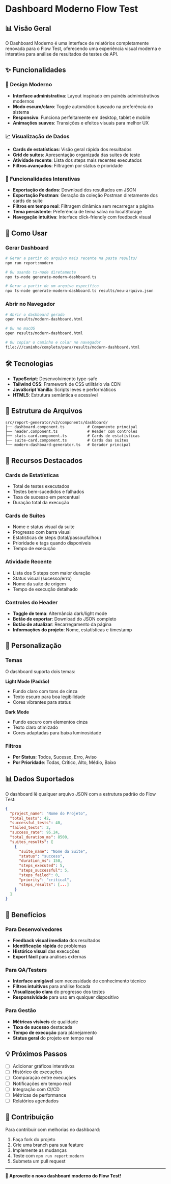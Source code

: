 # Dashboard Moderno Flow Test

## 📊 Visão Geral

O Dashboard Moderno é uma interface de relatórios completamente renovada para o Flow Test, oferecendo uma experiência visual moderna e interativa para análise de resultados de testes de API.

## ✨ Funcionalidades

### 🎨 Design Moderno
- **Interface administrativa**: Layout inspirado em painéis administrativos modernos
- **Modo escuro/claro**: Toggle automático baseado na preferência do sistema
- **Responsivo**: Funciona perfeitamente em desktop, tablet e mobile
- **Animações suaves**: Transições e efeitos visuais para melhor UX

### 📈 Visualização de Dados
- **Cards de estatísticas**: Visão geral rápida dos resultados
- **Grid de suites**: Apresentação organizada das suites de teste
- **Atividade recente**: Lista dos steps mais recentes executados
- **Filtros avançados**: Filtragem por status e prioridade

### 🔧 Funcionalidades Interativas
- **Exportação de dados**: Download dos resultados em JSON
- **Exportação Postman**: Geração da coleção Postman diretamente dos cards de suite
- **Filtros em tempo real**: Filtragem dinâmica sem recarregar a página
- **Tema persistente**: Preferência de tema salva no localStorage
- **Navegação intuitiva**: Interface click-friendly com feedback visual

## 🚀 Como Usar

### Gerar Dashboard

```bash
# Gerar a partir do arquivo mais recente na pasta results/
npm run report:modern

# Ou usando ts-node diretamente
npx ts-node generate-modern-dashboard.ts

# Gerar a partir de um arquivo específico
npx ts-node generate-modern-dashboard.ts results/meu-arquivo.json
```

### Abrir no Navegador

```bash
# Abrir o dashboard gerado
open results/modern-dashboard.html

# Ou no macOS
open results/modern-dashboard.html

# Ou copiar o caminho e colar no navegador
file:///caminho/completo/para/results/modern-dashboard.html
```

## 🛠️ Tecnologias

- **TypeScript**: Desenvolvimento type-safe
- **Tailwind CSS**: Framework de CSS utilitário via CDN
- **JavaScript Vanilla**: Scripts leves e performáticos
- **HTML5**: Estrutura semântica e acessível

## 📁 Estrutura de Arquivos

```
src/report-generator/v2/components/dashboard/
├── dashboard.component.ts          # Componente principal
├── header.component.ts             # Header com controles
├── stats-card.component.ts         # Cards de estatísticas
├── suite-card.component.ts         # Cards das suites
└── modern-dashboard-generator.ts   # Gerador principal
```

## 🎯 Recursos Destacados

### Cards de Estatísticas
- Total de testes executados
- Testes bem-sucedidos e falhados
- Taxa de sucesso em percentual
- Duração total da execução

### Cards de Suites
- Nome e status visual da suite
- Progresso com barra visual
- Estatísticas de steps (total/passou/falhou)
- Prioridade e tags quando disponíveis
- Tempo de execução

### Atividade Recente
- Lista dos 5 steps com maior duração
- Status visual (sucesso/erro)
- Nome da suite de origem
- Tempo de execução detalhado

### Controles do Header
- **Toggle de tema**: Alternância dark/light mode
- **Botão de exportar**: Download do JSON completo
- **Botão de atualizar**: Recarregamento da página
- **Informações do projeto**: Nome, estatísticas e timestamp

## 🔧 Personalização

### Temas
O dashboard suporta dois temas:

**Light Mode (Padrão)**
- Fundo claro com tons de cinza
- Texto escuro para boa legibilidade
- Cores vibrantes para status

**Dark Mode**
- Fundo escuro com elementos cinza
- Texto claro otimizado
- Cores adaptadas para baixa luminosidade

### Filtros
- **Por Status**: Todos, Sucesso, Erro, Aviso
- **Por Prioridade**: Todas, Crítico, Alto, Médio, Baixo

## 📊 Dados Suportados

O dashboard lê qualquer arquivo JSON com a estrutura padrão do Flow Test:

```json
{
  "project_name": "Nome do Projeto",
  "total_tests": 42,
  "successful_tests": 40,
  "failed_tests": 2,
  "success_rate": 95.24,
  "total_duration_ms": 8500,
  "suites_results": [
    {
      "suite_name": "Nome da Suite",
      "status": "success",
      "duration_ms": 150,
      "steps_executed": 5,
      "steps_successful": 5,
      "steps_failed": 0,
      "priority": "critical",
      "steps_results": [...]
    }
  ]
}
```

## 🚀 Benefícios

### Para Desenvolvedores
- **Feedback visual imediato** dos resultados
- **Identificação rápida** de problemas
- **Histórico visual** das execuções
- **Export fácil** para análises externas

### Para QA/Testers
- **Interface amigável** sem necessidade de conhecimento técnico
- **Filtros intuitivos** para análise focada
- **Visualização clara** do progresso dos testes
- **Responsividade** para uso em qualquer dispositivo

### Para Gestão
- **Métricas visíveis** de qualidade
- **Taxa de sucesso** destacada
- **Tempo de execução** para planejamento
- **Status geral** do projeto em tempo real

## 💡 Próximos Passos

- [ ] Adicionar gráficos interativos
- [ ] Histórico de execuções
- [ ] Comparação entre execuções
- [ ] Notificações em tempo real
- [ ] Integração com CI/CD
- [ ] Métricas de performance
- [ ] Relatórios agendados

## 🤝 Contribuição

Para contribuir com melhorias no dashboard:

1. Faça fork do projeto
2. Crie uma branch para sua feature
3. Implemente as mudanças
4. Teste com `npm run report:modern`
5. Submeta um pull request

---

**🎉 Aproveite o novo dashboard moderno do Flow Test!**
